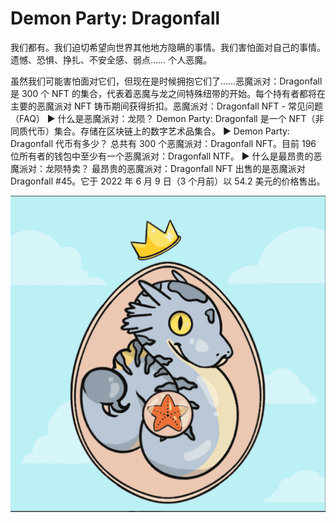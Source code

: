 # Demon Party: Dragonfall

我们都有。我们迫切希望向世界其他地方隐瞒的事情。我们害怕面对自己的事情。遗憾、恐惧、挣扎、不安全感、弱点……
个人恶魔。

虽然我们可能害怕面对它们，但现在是时候拥抱它们了……恶魔派对：Dragonfall 是 300 个 NFT 的集合，代表着恶魔与龙之间特殊纽带的开始。每个持有者都将在主要的恶魔派对 NFT 铸币期间获得折扣。恶魔派对：Dragonfall NFT - 常见问题（FAQ）
▶ 什么是恶魔派对：龙陨？
Demon Party: Dragonfall 是一个 NFT（非同质代币）集合。存储在区块链上的数字艺术品集合。
▶ Demon Party: Dragonfall 代币有多少？
总共有 300 个恶魔派对：Dragonfall NFT。目前 196 位所有者的钱包中至少有一个恶魔派对：Dragonfall NTF。
▶ 什么是最昂贵的恶魔派对：龙陨特卖？
最昂贵的恶魔派对：Dragonfall NFT 出售的是恶魔派对 Dragonfall #45。它于 2022 年 6 月 9 日（3 个月前）以 54.2 美元的价格售出。

![nft](微信截图_20220902212908.png)
